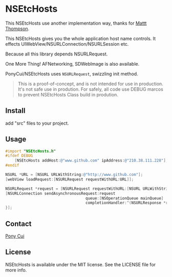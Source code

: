 # NSEtcHosts

This NSEtcHosts use another implementation way, thanks for [Mattt Thompson](http://github.com/mattt).

This NSEtcHosts gives you the whole application host name controls. It effects UIWebView/NSURLConnection/NSURLSession etc.

Because all this library depends NSURLRequest.

One More Thing! AFNetworking, SDWebImage is also available.

PonyCui/NSEtcHosts uses `NSURLRequest`, swizzling init method.

> This is a proof-of-concept, and is not intended for use in production. It's not safe use in prodution. For safely, all code use DEBUG marcos to prevent NSEtcHosts Class build in prodution.

## Install

add "src" files to your project.

## Usage

```objective-c
#import "NSEtcHosts.h"
#ifdef DEBUG
    [NSEtcHosts addHost:@"www.github.com" ipAddress:@"210.38.111.228"];
#endif
```

```objective-c
NSURL *URL = [NSURL URLWithString:@"http://www.github.com"];
[webView loadRequest:[NSURLRequest requestWithURL:URL]];
```

```objective-c
NSURLRequest *request = [NSURLRequest requestWithURL:[NSURL URLWithString:@"http://www.github.com"]];
[NSURLConnection sendAsynchronousRequest:request
                                   queue:[NSOperationQueue mainQueue]
                                   completionHandler:^(NSURLResponse *response, NSData *data, NSError *connectionError) {
}];
```

## Contact

[Pony Cui](http://github.com/ponycui)

## License

NSEtcHosts is available under the MIT license. See the LICENSE file for more info.

